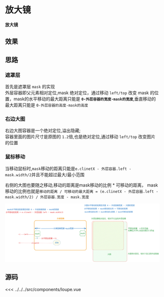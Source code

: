 # 放大镜
**放大镜**
## 效果
<loupe/>
<script setup>
import loupe from '../../../src/components/loupe.vue'
</script>

## 思路
### 遮罩层
 首先是遮罩层 `mask` 的实现  
 外层容器即父元素相对定位,mask 绝对定位，通过移动 `left/top` 改变 mask 的位置，mask的水平移动的最大距离只能是 <green>**`0-外层容器的宽度-mask的宽度`**</green>,垂直移动的最大距离只能是 <green>`0-外层容器的高度-mask的高度`</green>

### 右边大图
右边大图容器是一个绝对定位,溢出隐藏;  
容器里面的图片尺寸是原图的 `1.2`倍,也是绝对定位,通过移动 `left/top` 改变图片的位置

### 鼠标移动
当移动鼠标时,`mask`移动的距离只能是`e.clinetX - 外层容器.left - mask.width/2`并且不能超过最大/最小范围

右侧的大图也要随之移动,移动的距离是mask移动的比例 * 可移动的距离，
mask移动的比例也就是`移动的距离 / 可移动的最大距离 = (e.clinetX - 外层容器.left - mask.width/2) / 外层容器.宽度 - mask.宽度`

<img src="../../assets/img/loupe.png"/>

## 源码
 <<< ../../../src/components/loupe.vue